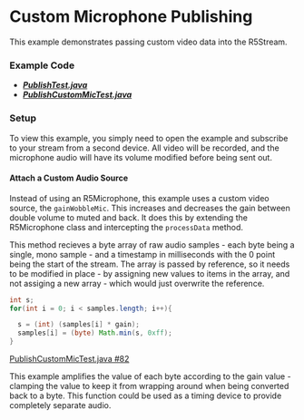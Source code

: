 # Custom Microphone Publishing

This example demonstrates passing custom video data into the R5Stream.

### Example Code

- ***[PublishTest.java](../PublishTest/PublishTest.java)***
- ***[PublishCustomMicTest.java](PublishCustomMicTest.java)***

### Setup

To view this example, you simply need to open the example and subscribe to your stream from a second device.  All video will be recorded, and the microphone audio will have its volume modified before being sent out.

#### Attach a Custom Audio Source

Instead of using an R5Microphone, this example uses a custom video source, the `gainWobbleMic`. This increases and decreases the gain between double volume to muted and back. It does this by extending the R5Microphone class and intercepting the `processData` method.

This method recieves a byte array of raw audio samples - each byte being a single, mono sample - and a timestamp in milliseconds with the 0 point being the start of the stream. The array is passed by reference, so it needs to be modified in place - by assigning new values to items in the array, and not assiging a new array - which would just overwrite the reference.

```Java
int s;
for(int i = 0; i < samples.length; i++){

  s = (int) (samples[i] * gain);
  samples[i] = (byte) Math.min(s, 0xff);
}
```

[PublishCustomMicTest.java #82](PublishCustomMicTest.java#L82)

This example amplifies the value of each byte according to the gain value - clamping the value to keep it from wrapping around when being converted back to a byte. This function could be used as a timing device to provide completely separate audio.
